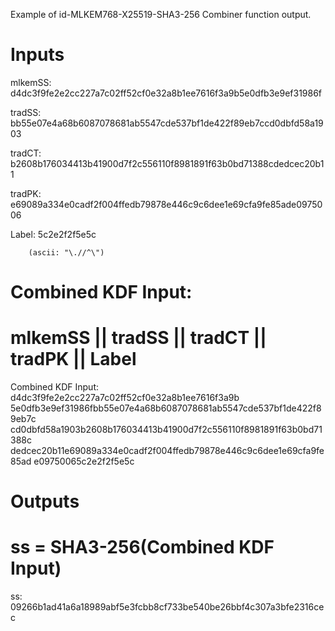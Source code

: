 Example of id-MLKEM768-X25519-SHA3-256 Combiner function output.

# Inputs
mlkemSS:
d4dc3f9fe2e2cc227a7c02ff52cf0e32a8b1ee7616f3a9b5e0dfb3e9ef31986f

tradSS:
bb55e07e4a68b6087078681ab5547cde537bf1de422f89eb7ccd0dbfd58a1903

tradCT:
b2608b176034413b41900d7f2c556110f8981891f63b0bd71388cdedcec20b11

tradPK:
e69089a334e0cadf2f004ffedb79878e446c9c6dee1e69cfa9fe85ade0975006

Label:  5c2e2f2f5e5c

        (ascii: "\.//^\")


# Combined KDF Input:
#  mlkemSS || tradSS || tradCT || tradPK || Label

Combined KDF Input: d4dc3f9fe2e2cc227a7c02ff52cf0e32a8b1ee7616f3a9b
5e0dfb3e9ef31986fbb55e07e4a68b6087078681ab5547cde537bf1de422f89eb7c
cd0dbfd58a1903b2608b176034413b41900d7f2c556110f8981891f63b0bd71388c
dedcec20b11e69089a334e0cadf2f004ffedb79878e446c9c6dee1e69cfa9fe85ad
e09750065c2e2f2f5e5c


# Outputs
# ss = SHA3-256(Combined KDF Input)

ss:
09266b1ad41a6a18989abf5e3fcbb8cf733be540be26bbf4c307a3bfe2316cec
